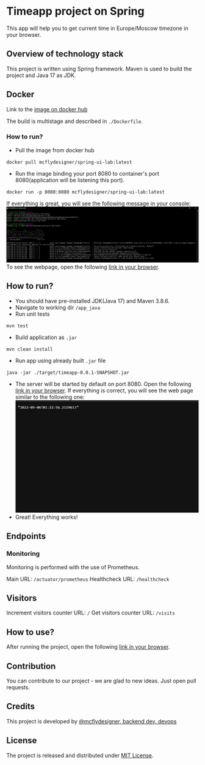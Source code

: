 # Timeapp project on Spring

This app will help you to get current time in Europe/Moscow timezone in your browser.

## Overview of technology stack
This project is written using Spring framework. Maven is used to build the project and Java 17 as JDK.

## Docker
Link to the [image on docker hub](https://hub.docker.com/repository/docker/mcflydesigner/spring-ui-lab)

The build is multistage and described in `./Dockerfile`.

### How to run?
* Pull the image from docker hub
```shell
docker pull mcflydesigner/spring-ui-lab:latest
```
* Run the image binding your port 8080 to container's port 8080(application will be listening this port).
```shell
docker run -p 8080:8080 mcflydesigner/spring-ui-lab:latest
```
If everything is great, you will see the following message in your console:
![docker-run.png](./images/docs/docker-run.png)
To see the webpage, open the following [link in your browser](http://localhost:8080/time/now).


## How to run?
* You should have pre-installed JDK(Java 17) and Maven 3.8.6.
* Navigate to working dir ```/app_java```
* Run unit tests
```shell
mvn test
```
* Build application as ```.jar```
```shell
mvn clean install
```
* Run app using already built ```.jar``` file
```shell
java -jar ./target/timeapp-0.0.1-SNAPSHOT.jar
```

* The server will be started by default on port 8080. Open the following [link in your browser](http://localhost:8080/time/now).
If everything is correct, you will see the web page similar to the following one:
![img.png](images/docs/web-page-time.png)
* Great! Everything works!

## Endpoints
### Monitoring

Monitoring is performed with the use of Prometheus.

Main URL: `/actuator/prometheus`
Healthcheck URL: `/healthcheck`

## Visitors
Increment visitors counter URL: `/`
Get visitors counter URL: `/visits`

## How to use?
After running the project, open the following [link in your browser](http://localhost:8080/time/now).

## Contribution
You can contribute to our project - we are glad to new ideas. Just open pull requests.

## Credits
This project is developed by [@mcflydesigner, backend dev, devops](https://github.com/mcflydesigner) 

## License
The project is released and distributed under [MIT License](https://en.wikipedia.org/wiki/MIT_License).